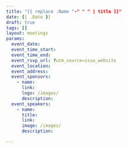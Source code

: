 ```yaml
---
title: "{{ replace .Name "-" " " | title }}"
date: {{ .Date }}
draft: true
tags: []
layout: meetings
params:
  event_date: 
  event_time_start: 
  event_time_end: 
  event_rsvp_url: ?utm_source=issa_website
  event_location: 
  event_address: 
  event_sponsors:
    - name: 
      link: 
      logo: /images/
      description:
  event_speakers:
    - name: 
      title: 
      link: 
      image: /images/
      description: 

---
```



